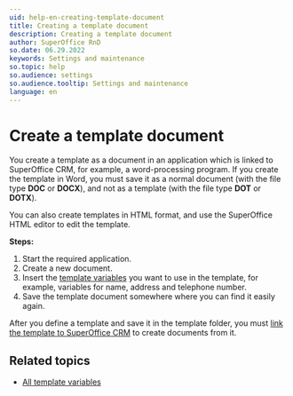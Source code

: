 ```yaml
---
uid: help-en-creating-template-document
title: Creating a template document
description: Creating a template document
author: SuperOffice RnD
so.date: 06.29.2022
keywords: Settings and maintenance
so.topic: help
so.audience: settings
so.audience.tooltip: Settings and maintenance
language: en
---
```


# Create a template document

You create a template as a document in an application which is linked to SuperOffice CRM, for example, a word-processing program. If you create the template in Word, you must save it as a normal document (with the file type **DOC** or **DOCX**), and not as a template (with the file type **DOT** or **DOTX**).

You can also create templates in HTML format, and use the SuperOffice HTML editor to edit the template.

**Steps:**

1. Start the required application.
2. Create a new document.
3. Insert the [template variables][1] you want to use in the template, for example, variables for name, address and telephone number.
4. Save the template document somewhere where you can find it easily again.

After you define a template and save it in the template folder, you must [link the template to SuperOffice CRM][2] to create documents from it.

## Related topics

* [All template variables][3]

<!-- Referenced links -->
[1]: ../../../document/learn/template-variables.md
[2]: add-template.md
[3]: ../../../document/templates/variables/index.md

<!-- Referenced images -->